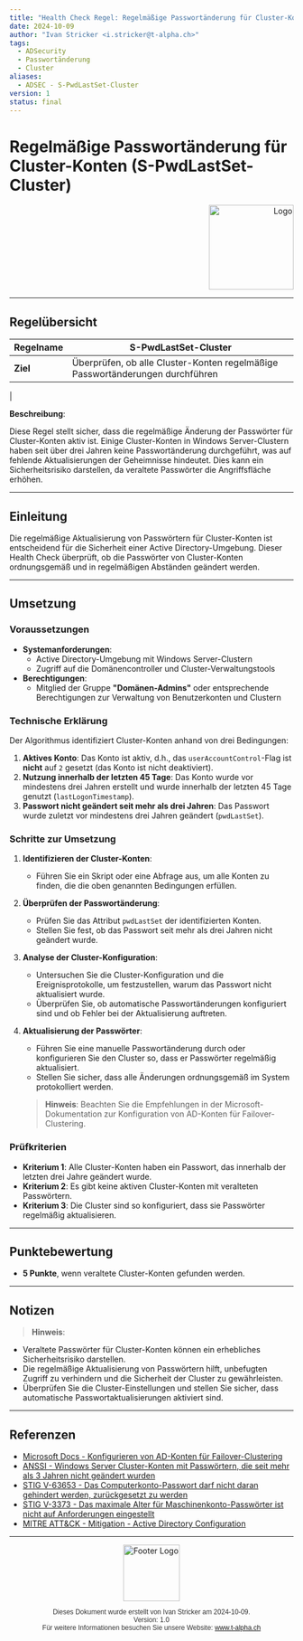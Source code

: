```yaml
---
title: "Health Check Regel: Regelmäßige Passwortänderung für Cluster-Konten (S-PwdLastSet-Cluster)"
date: 2024-10-09
author: "Ivan Stricker <i.stricker@t-alpha.ch>"
tags:
  - ADSecurity
  - Passwortänderung
  - Cluster
aliases:
  - ADSEC - S-PwdLastSet-Cluster
version: 1
status: final
---
```


# Regelmäßige Passwortänderung für Cluster-Konten (S-PwdLastSet-Cluster)

<div style="text-align: right;">
  <img src="https://www.t-alpha.ch/wp-content/uploads/logo/TA-Logov2.svg" alt="Logo" style="width: 150px;">
</div>

---
## Regelübersicht

| **Regelname** | S-PwdLastSet-Cluster                                                                      |
| ------------- | ------------------------------------------------------------------------------------ |
| **Ziel**      | Überprüfen, ob alle Cluster-Konten regelmäßige Passwortänderungen durchführen
|


**Beschreibung**:

Diese Regel stellt sicher, dass die regelmäßige Änderung der Passwörter für Cluster-Konten aktiv ist. Einige Cluster-Konten in Windows Server-Clustern haben seit über drei Jahren keine Passwortänderung durchgeführt, was auf fehlende Aktualisierungen der Geheimnisse hindeutet. Dies kann ein Sicherheitsrisiko darstellen, da veraltete Passwörter die Angriffsfläche erhöhen.

---

## Einleitung

Die regelmäßige Aktualisierung von Passwörtern für Cluster-Konten ist entscheidend für die Sicherheit einer Active Directory-Umgebung. Dieser Health Check überprüft, ob die Passwörter von Cluster-Konten ordnungsgemäß und in regelmäßigen Abständen geändert werden.

---

## Umsetzung

### Voraussetzungen

- **Systemanforderungen**:
  - Active Directory-Umgebung mit Windows Server-Clustern
  - Zugriff auf die Domänencontroller und Cluster-Verwaltungstools
- **Berechtigungen**:
  - Mitglied der Gruppe **"Domänen-Admins"** oder entsprechende Berechtigungen zur Verwaltung von Benutzerkonten und Clustern

### Technische Erklärung

Der Algorithmus identifiziert Cluster-Konten anhand von drei Bedingungen:

1. **Aktives Konto**: Das Konto ist aktiv, d.h., das `userAccountControl`-Flag ist **nicht** auf `2` gesetzt (das Konto ist nicht deaktiviert).
2. **Nutzung innerhalb der letzten 45 Tage**: Das Konto wurde vor mindestens drei Jahren erstellt und wurde innerhalb der letzten 45 Tage genutzt (`lastLogonTimestamp`).
3. **Passwort nicht geändert seit mehr als drei Jahren**: Das Passwort wurde zuletzt vor mindestens drei Jahren geändert (`pwdLastSet`).

### Schritte zur Umsetzung

1. **Identifizieren der Cluster-Konten**:

   - Führen Sie ein Skript oder eine Abfrage aus, um alle Konten zu finden, die die oben genannten Bedingungen erfüllen.

2. **Überprüfen der Passwortänderung**:

   - Prüfen Sie das Attribut `pwdLastSet` der identifizierten Konten.
   - Stellen Sie fest, ob das Passwort seit mehr als drei Jahren nicht geändert wurde.

3. **Analyse der Cluster-Konfiguration**:

   - Untersuchen Sie die Cluster-Konfiguration und die Ereignisprotokolle, um festzustellen, warum das Passwort nicht aktualisiert wurde.
   - Überprüfen Sie, ob automatische Passwortänderungen konfiguriert sind und ob Fehler bei der Aktualisierung auftreten.

4. **Aktualisierung der Passwörter**:

   - Führen Sie eine manuelle Passwortänderung durch oder konfigurieren Sie den Cluster so, dass er Passwörter regelmäßig aktualisiert.
   - Stellen Sie sicher, dass alle Änderungen ordnungsgemäß im System protokolliert werden.

   > **Hinweis**: Beachten Sie die Empfehlungen in der Microsoft-Dokumentation zur Konfiguration von AD-Konten für Failover-Clustering.

### Prüfkriterien

- **Kriterium 1**: Alle Cluster-Konten haben ein Passwort, das innerhalb der letzten drei Jahre geändert wurde.
- **Kriterium 2**: Es gibt keine aktiven Cluster-Konten mit veralteten Passwörtern.
- **Kriterium 3**: Die Cluster sind so konfiguriert, dass sie Passwörter regelmäßig aktualisieren.

---

## Punktebewertung

- **5 Punkte**, wenn veraltete Cluster-Konten gefunden werden.

---

## Notizen

> **Hinweis**:

- Veraltete Passwörter für Cluster-Konten können ein erhebliches Sicherheitsrisiko darstellen.
- Die regelmäßige Aktualisierung von Passwörtern hilft, unbefugten Zugriff zu verhindern und die Sicherheit der Cluster zu gewährleisten.
- Überprüfen Sie die Cluster-Einstellungen und stellen Sie sicher, dass automatische Passwortaktualisierungen aktiviert sind.

---

## Referenzen

- [Microsoft Docs - Konfigurieren von AD-Konten für Failover-Clustering](https://learn.microsoft.com/de-de/windows-server/failover-clustering/configure-ad-accounts)
- [ANSSI - Windows Server Cluster-Konten mit Passwörtern, die seit mehr als 3 Jahren nicht geändert wurden](https://www.ssi.gouv.fr/guide/recommandations-de-securite-relatives-a-active-directory/)
- [STIG V-63653 - Das Computerkonto-Passwort darf nicht daran gehindert werden, zurückgesetzt zu werden](https://stigviewer.com/stig/windows_server_2012_domain_controller/2017-12-19/finding/V-63653)
- [STIG V-3373 - Das maximale Alter für Maschinenkonto-Passwörter ist nicht auf Anforderungen eingestellt](https://stigviewer.com/stig/windows_server_2012_domain_controller/2017-12-19/finding/V-3373)
- [MITRE ATT&CK - Mitigation - Active Directory Configuration](https://attack.mitre.org/mitigations/M1027/)

---

<div style="text-align: center;">
  <img src="https://www.t-alpha.ch/wp-content/uploads/logo/TA-Logov2.svg" alt="Footer Logo" style="width: 100px;"><br>
  <p style="font-family: Arial, sans-serif; font-size: 12px; color: #333;">
    Dieses Dokument wurde erstellt von Ivan Stricker am 2024-10-09.<br>
    Version: 1.0<br>
    Für weitere Informationen besuchen Sie unsere Website: <a href="https://www.t-alpha.ch">www.t-alpha.ch</a>
  </p>
</div>